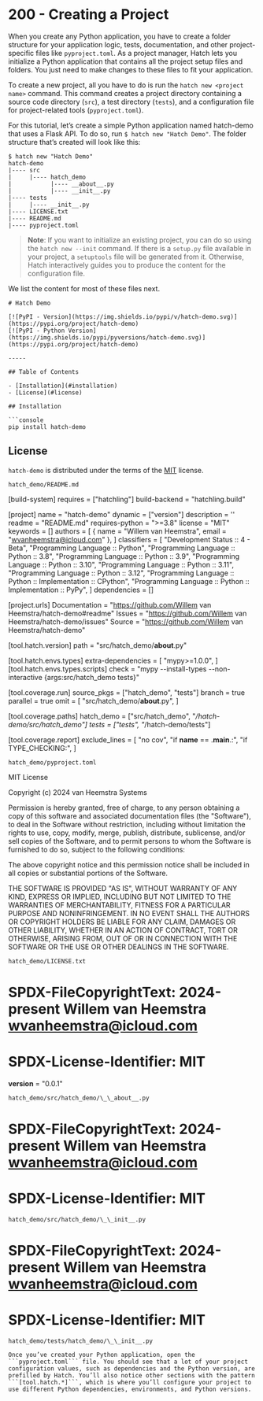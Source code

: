 # 200 - Creating a Project

When you create any Python application, you have to create a folder structure for your application logic, tests, documentation, and other project-specific files like ```pyproject.toml```. As a project manager, Hatch lets you initialize a Python application that contains all the project setup files and folders. You just need to make changes to these files to fit your application.

To create a new project, all you have to do is run the ```hatch new <project name>``` command. This command creates a project directory containing a source code directory (```src```), a test directory (```tests```), and a configuration file for project-related tools (```pyproject.toml```).

For this tutorial, let’s create a simple Python application named hatch-demo that uses a Flask API. To do so, run ```$ hatch new "Hatch Demo"```. The folder structure that’s created will look like this:

```
$ hatch new "Hatch Demo"
hatch-demo
|---- src
|     |---- hatch_demo
|           |---- __about__.py
|           |---- __init__.py
|---- tests
|     |---- __init__.py
|---- LICENSE.txt
|---- README.md
|---- pyproject.toml
```

> **Note**: If you want to initialize an existing project, you can do so using the ```hatch new --init``` command. If there is a ```setup.py``` file available in your project, a ```setuptools``` file will be generated from it. Otherwise, Hatch interactively guides you to produce the content for the configuration file.

We list the content for most of these files next.

```
# Hatch Demo

[![PyPI - Version](https://img.shields.io/pypi/v/hatch-demo.svg)](https://pypi.org/project/hatch-demo)
[![PyPI - Python Version](https://img.shields.io/pypi/pyversions/hatch-demo.svg)](https://pypi.org/project/hatch-demo)

-----

## Table of Contents

- [Installation](#installation)
- [License](#license)

## Installation

```console
pip install hatch-demo
```

## License

`hatch-demo` is distributed under the terms of the [MIT](https://spdx.org/licenses/MIT.html) license.
```
hatch_demo/README.md

```
[build-system]
requires = ["hatchling"]
build-backend = "hatchling.build"

[project]
name = "hatch-demo"
dynamic = ["version"]
description = ''
readme = "README.md"
requires-python = ">=3.8"
license = "MIT"
keywords = []
authors = [
  { name = "Willem van Heemstra", email = "wvanheemstra@icloud.com" },
]
classifiers = [
  "Development Status :: 4 - Beta",
  "Programming Language :: Python",
  "Programming Language :: Python :: 3.8",
  "Programming Language :: Python :: 3.9",
  "Programming Language :: Python :: 3.10",
  "Programming Language :: Python :: 3.11",
  "Programming Language :: Python :: 3.12",
  "Programming Language :: Python :: Implementation :: CPython",
  "Programming Language :: Python :: Implementation :: PyPy",
]
dependencies = []

[project.urls]
Documentation = "https://github.com/Willem van Heemstra/hatch-demo#readme"
Issues = "https://github.com/Willem van Heemstra/hatch-demo/issues"
Source = "https://github.com/Willem van Heemstra/hatch-demo"

[tool.hatch.version]
path = "src/hatch_demo/__about__.py"

[tool.hatch.envs.types]
extra-dependencies = [
  "mypy>=1.0.0",
]
[tool.hatch.envs.types.scripts]
check = "mypy --install-types --non-interactive {args:src/hatch_demo tests}"

[tool.coverage.run]
source_pkgs = ["hatch_demo", "tests"]
branch = true
parallel = true
omit = [
  "src/hatch_demo/__about__.py",
]

[tool.coverage.paths]
hatch_demo = ["src/hatch_demo", "*/hatch-demo/src/hatch_demo"]
tests = ["tests", "*/hatch-demo/tests"]

[tool.coverage.report]
exclude_lines = [
  "no cov",
  "if __name__ == .__main__.:",
  "if TYPE_CHECKING:",
]
```
hatch_demo/pyproject.toml

```
MIT License

Copyright (c) 2024 van Heemstra Systems

Permission is hereby granted, free of charge, to any person obtaining a copy
of this software and associated documentation files (the "Software"), to deal
in the Software without restriction, including without limitation the rights
to use, copy, modify, merge, publish, distribute, sublicense, and/or sell
copies of the Software, and to permit persons to whom the Software is
furnished to do so, subject to the following conditions:

The above copyright notice and this permission notice shall be included in all
copies or substantial portions of the Software.

THE SOFTWARE IS PROVIDED "AS IS", WITHOUT WARRANTY OF ANY KIND, EXPRESS OR
IMPLIED, INCLUDING BUT NOT LIMITED TO THE WARRANTIES OF MERCHANTABILITY,
FITNESS FOR A PARTICULAR PURPOSE AND NONINFRINGEMENT. IN NO EVENT SHALL THE
AUTHORS OR COPYRIGHT HOLDERS BE LIABLE FOR ANY CLAIM, DAMAGES OR OTHER
LIABILITY, WHETHER IN AN ACTION OF CONTRACT, TORT OR OTHERWISE, ARISING FROM,
OUT OF OR IN CONNECTION WITH THE SOFTWARE OR THE USE OR OTHER DEALINGS IN THE
SOFTWARE.
```
hatch_demo/LICENSE.txt

```
# SPDX-FileCopyrightText: 2024-present Willem van Heemstra <wvanheemstra@icloud.com>
#
# SPDX-License-Identifier: MIT
__version__ = "0.0.1"
```
hatch_demo/src/hatch_demo/\_\_about__.py

```
# SPDX-FileCopyrightText: 2024-present Willem van Heemstra <wvanheemstra@icloud.com>
#
# SPDX-License-Identifier: MIT
```
hatch_demo/src/hatch_demo/\_\_init__.py

```
# SPDX-FileCopyrightText: 2024-present Willem van Heemstra <wvanheemstra@icloud.com>
#
# SPDX-License-Identifier: MIT
```
hatch_demo/tests/hatch_demo/\_\_init__.py

Once you’ve created your Python application, open the ```pyproject.toml``` file. You should see that a lot of your project configuration values, such as dependencies and the Python version, are prefilled by Hatch. You’ll also notice other sections with the pattern ```[tool.hatch.*]```, which is where you’ll configure your project to use different Python dependencies, environments, and Python versions.